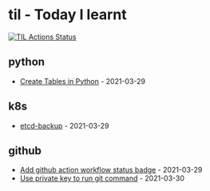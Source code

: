 # til - Today I learnt

[![TIL Actions Status](https://github.com/JackySo-MYOB/til/workflows/Build-README/badge.svg)](https://github.com/JackySo-MYOB/til/actions)

<!-- index starts -->
## python

* [Create Tables in Python](https://github.com/JackySo-MYOB/til/blob/main/python/table.md) - 2021-03-29

## k8s

* [etcd-backup](https://github.com/JackySo-MYOB/til/blob/main/k8s/etcd-backup-v1.md) - 2021-03-29

## github

* [Add github action workflow status badge](https://github.com/JackySo-MYOB/til/blob/main/github/action-badge.md) - 2021-03-29
* [Use private key to run git command](https://github.com/JackySo-MYOB/til/blob/main/github/private-key.md) - 2021-03-30
<!-- index ends -->
